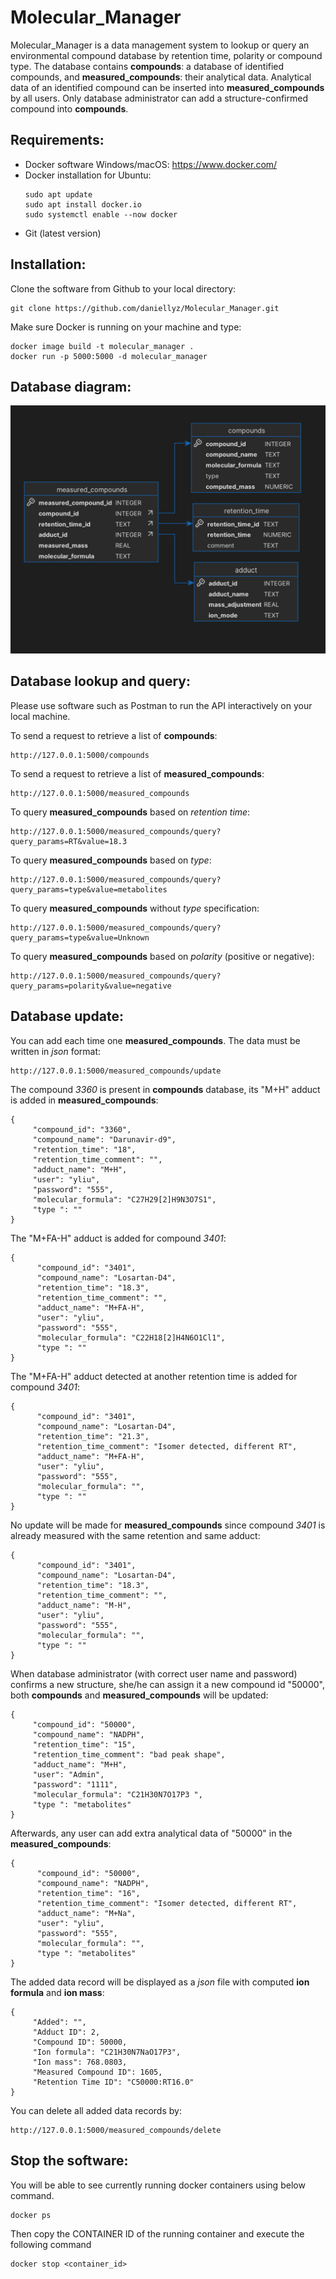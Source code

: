 # Molecular_Manager

Molecular_Manager is a data management system to lookup or query an environmental compound database by retention time, polarity or compound type. The database contains **compounds**: a database of identified compounds, and **measured_compounds**: their analytical data. Analytical data of an identified compound can be inserted into **measured_compounds** by all users. Only database administrator can add a structure-confirmed compound into **compounds**.

## Requirements:

* Docker software Windows/macOS: https://www.docker.com/
* Docker installation for Ubuntu:
  ```
  sudo apt update
  sudo apt install docker.io
  sudo systemctl enable --now docker
  ```
* Git (latest version)
  
## Installation:

Clone the software from Github to your local directory:
```
git clone https://github.com/daniellyz/Molecular_Manager.git
```

Make sure Docker is running on your machine and type:

```
docker image build -t molecular_manager .
docker run -p 5000:5000 -d molecular_manager
```

## Database diagram:

![alt text](https://github.com/daniellyz/MergeION2/blob/master/inst/diagram.png "Diagram")

## Database lookup and query:

Please use software such as Postman to run the API interactively on your local machine.

To send a request to retrieve a list of **compounds**:
```
http://127.0.0.1:5000/compounds
```
To send a request to retrieve a list of **measured_compounds**:
```
http://127.0.0.1:5000/measured_compounds
```
To query **measured_compounds** based on *retention time*:
```
http://127.0.0.1:5000/measured_compounds/query?query_params=RT&value=18.3
```
To query **measured_compounds** based on *type*:
```
http://127.0.0.1:5000/measured_compounds/query?query_params=type&value=metabolites
```
To query **measured_compounds** without *type* specification:
```
http://127.0.0.1:5000/measured_compounds/query?query_params=type&value=Unknown
```
To query **measured_compounds** based on *polarity* (positive or negative):
```
http://127.0.0.1:5000/measured_compounds/query?query_params=polarity&value=negative
```

## Database update:

You can add each time one **measured_compounds**. The data must be written in *json* format: 

```
http://127.0.0.1:5000/measured_compounds/update
```

The compound *3360* is present in **compounds** database, its "M+H" adduct is added in **measured_compounds**: 
```
{
     "compound_id": "3360",
     "compound_name": "Darunavir-d9",
     "retention_time": "18",
     "retention_time_comment": "",
     "adduct_name": "M+H",
     "user": "yliu",
     "password": "555",
     "molecular_formula": "C27H29[2]H9N3O7S1",
     "type ": ""
}
```
The "M+FA-H" adduct is added for compound *3401*: 

```
{
      "compound_id": "3401",
      "compound_name": "Losartan-D4",
      "retention_time": "18.3",
      "retention_time_comment": "",
      "adduct_name": "M+FA-H",
      "user": "yliu",
      "password": "555",
      "molecular_formula": "C22H18[2]H4N6O1Cl1",
      "type ": ""
}
```

The "M+FA-H" adduct detected at another retention time is added for compound *3401*: 

```
{
      "compound_id": "3401",
      "compound_name": "Losartan-D4",
      "retention_time": "21.3",
      "retention_time_comment": "Isomer detected, different RT",
      "adduct_name": "M+FA-H",
      "user": "yliu",
      "password": "555",
      "molecular_formula": "",
      "type ": ""
}
```
No update will be made for **measured_compounds** since compound *3401* is already measured with the same retention and same adduct:
```
{
      "compound_id": "3401",
      "compound_name": "Losartan-D4",
      "retention_time": "18.3",
      "retention_time_comment": "",
      "adduct_name": "M-H",
      "user": "yliu",
      "password": "555",
      "molecular_formula": "",
      "type ": ""
}
```
When database administrator (with correct user name and password) confirms a new structure, she/he can assign it a new compound id "50000",  both **compounds** and **measured_compounds** will be updated:

```
{
     "compound_id": "50000",
     "compound_name": "NADPH",
     "retention_time": "15",
     "retention_time_comment": "bad peak shape",
     "adduct_name": "M+H",
     "user": "Admin",
     "password": "1111",
     "molecular_formula": "C21H30N7O17P3 ",
     "type ": "metabolites"
}
```
Afterwards, any user can add extra analytical data of "50000" in the **measured_compounds**:
```
{
      "compound_id": "50000",
      "compound_name": "NADPH",
      "retention_time": "16",
      "retention_time_comment": "Isomer detected, different RT",
      "adduct_name": "M+Na",
      "user": "yliu",
      "password": "555",
      "molecular_formula": "",
      "type ": "metabolites"
}
```

The added data record will be displayed as a *json* file with computed **ion formula** and **ion mass**:

```
{
     "Added": "",
     "Adduct ID": 2,
     "Compound ID": 50000,
     "Ion formula": "C21H30N7NaO17P3",
     "Ion mass": 768.0803,
     "Measured Compound ID": 1605,
     "Retention Time ID": "C50000:RT16.0"
}
```

You can delete all added data records by:
```
http://127.0.0.1:5000/measured_compounds/delete
```

## Stop the software:

You will be able to see currently running docker containers using below command.

```
docker ps
```

Then copy the CONTAINER ID of the running container and execute the following command

```
docker stop <container_id>
```

